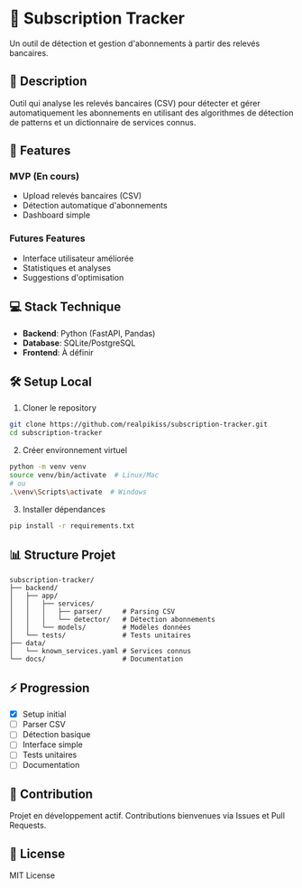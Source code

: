 
# 🎯 Subscription Tracker

Un outil de détection et gestion d'abonnements à partir des relevés bancaires.

## 📝 Description
Outil qui analyse les relevés bancaires (CSV) pour détecter et gérer automatiquement les abonnements en utilisant des algorithmes de détection de patterns et un dictionnaire de services connus.

## 🚀 Features

### MVP (En cours)
- Upload relevés bancaires (CSV)
- Détection automatique d'abonnements
- Dashboard simple

### Futures Features
- Interface utilisateur améliorée
- Statistiques et analyses
- Suggestions d'optimisation

## 💻 Stack Technique
- **Backend**: Python (FastAPI, Pandas)
- **Database**: SQLite/PostgreSQL
- **Frontend**: À définir

## 🛠️ Setup Local

1. Cloner le repository
```bash
git clone https://github.com/realpikiss/subscription-tracker.git
cd subscription-tracker
```

2. Créer environnement virtuel
```bash
python -m venv venv
source venv/bin/activate  # Linux/Mac
# ou
.\venv\Scripts\activate  # Windows
```

3. Installer dépendances
```bash
pip install -r requirements.txt
```

## 📊 Structure Projet
```
subscription-tracker/
├── backend/
│   ├── app/
│   │   ├── services/
│   │   │   ├── parser/     # Parsing CSV
│   │   │   └── detector/   # Détection abonnements
│   │   └── models/         # Modèles données
│   └── tests/              # Tests unitaires
├── data/
│   └── known_services.yaml # Services connus
└── docs/                   # Documentation
```

## ⚡ Progression
- [x] Setup initial
- [ ] Parser CSV
- [ ] Détection basique
- [ ] Interface simple
- [ ] Tests unitaires
- [ ] Documentation

## 🤝 Contribution
Projet en développement actif. Contributions bienvenues via Issues et Pull Requests.

## 📄 License
MIT License
```
